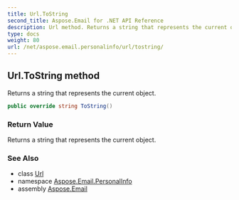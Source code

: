 ```yaml
---
title: Url.ToString
second_title: Aspose.Email for .NET API Reference
description: Url method. Returns a string that represents the current object
type: docs
weight: 80
url: /net/aspose.email.personalinfo/url/tostring/
---
```

## Url.ToString method

Returns a string that represents the current object.

```csharp
public override string ToString()
```

### Return Value

Returns a string that represents the current object.

### See Also

* class [Url](../)
* namespace [Aspose.Email.PersonalInfo](../../url/)
* assembly [Aspose.Email](../../../)


